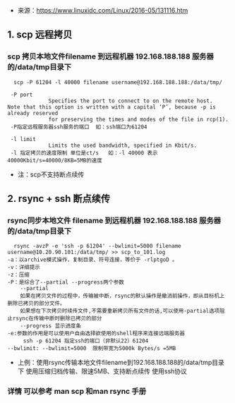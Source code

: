  * 来源：https://www.linuxidc.com/Linux/2016-05/131116.htm
## 1. scp 远程拷贝
### scp 拷贝本地文件filename  到远程机器 192.168.188.188 服务器的/data/tmp目录下 
```   
  scp -P 61204 -l 40000 filename username@192.168.188.188:/data/tmp/  

 -P port   
             Specifies the port to connect to on the remote host.  Note that this option is written with a capital ‘P’, because -p is already reserved
             for preserving the times and modes of the file in rcp(1).
 -P指定远程服务器ssh服务的端口  如：ssh端口为61204

 -l limit
             Limits the used bandwidth, specified in Kbit/s.
 -l 指定拷贝的速度限制 单位是ct/s   如：-l 40000 表示40000Kbit/s=40000/8KB=5MB的速度
```
* 注：scp不支持断点续传

## 2. rsync + ssh 断点续传
### rsync同步本地文件 filename  到远程机器 192.168.188.188 服务器的/data/tmp目录下
``` 
  rsync -avzP -e 'ssh -p 61204' --bwlimit=5000 filename username@10.20.90.101:/data/tmp/ >> scp_to_101.log
-a：以archive模式操作，复制目录、符号连接，等价于 -rlptgoD 。
-v：详细提示 
-z：压缩
-P：是综合了--partial --progress两个参数
    --partial
    如果在拷贝文件的过程中，传输被中断，rsync的默认操作是撤消前操作，即从目标机上删除已拷贝的部分文件。
    如果想在下次拷贝时续传文件,不需要重新拷贝所有文件的话,可以使用-partial选项阻止rsync在传输中断时删除已拷贝的部分
    --progress 显示进度条
-e:参数的作用是可以使用户自由选择欲使用的shell程序来连接远端服务器
     ssh -p 61204 指定ssh的端口（非默认22）61204
--bwlimit: --bwlimit=5000  限制带宽为5000k Bytes/s =5MB
```
* 上例：使用rsync传输本地文件filename到192.168.188.188的/data/tmp目录下  使用压缩归档传输、限速5MB、支持断点续传 使用ssh协议 

### 详情 可以参考 man scp 和man rsync 手册
